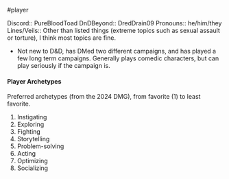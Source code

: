  #player

Discord:: PureBloodToad
DnDBeyond:: DredDrain09
Pronouns:: he/him/they
Lines/Veils:: Other than listed things (extreme topics such as sexual assault or torture), I think most topics are fine.

* Not new to D&D, has DMed two different campaigns, and has played a few long term campaigns. Generally plays comedic characters, but can play seriously if the campaign is.

#### Player Archetypes
Preferred archetypes (from the 2024 DMG), from favorite (1) to least favorite.

1) Instigating
2) Exploring
3) Fighting
4) Storytelling
5) Problem-solving
6) Acting
7) Optimizing
8) Socializing
